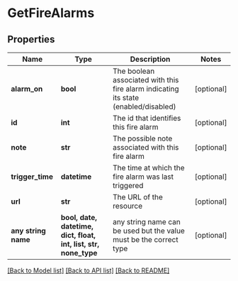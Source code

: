 # GetFireAlarms


## Properties
Name | Type | Description | Notes
------------ | ------------- | ------------- | -------------
**alarm_on** | **bool** | The boolean associated with this fire alarm indicating its state (enabled/disabled) | [optional] 
**id** | **int** | The id that identifies this fire alarm | [optional] 
**note** | **str** | The possible note associated with this fire alarm | [optional] 
**trigger_time** | **datetime** | The time at which the fire alarm was last triggered | [optional] 
**url** | **str** | The URL of the resource | [optional] 
**any string name** | **bool, date, datetime, dict, float, int, list, str, none_type** | any string name can be used but the value must be the correct type | [optional]

[[Back to Model list]](../README.md#documentation-for-models) [[Back to API list]](../README.md#documentation-for-api-endpoints) [[Back to README]](../README.md)


